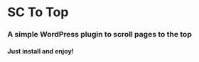 # SC To Top

### A simple WordPress plugin to scroll pages to the top

#### Just install and enjoy!
